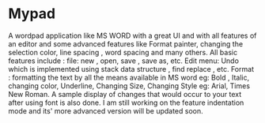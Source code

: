 # Mypad
A wordpad application like MS WORD with a great UI and with all features of an editor and some advanced features like Format painter, changing the selection color, line spacing , word spacing and 
many others.
All basic features include : file: new , open, save , save as, etc. Edit menu: Undo which is implemented using stack
data structure , find replace , etc. 
Format : formatting the text by all the means available in MS word eg: Bold , Italic, changing color, Underline,
Changing Size, Changing Style eg: Arial, Times New Roman. A sample display of changes that would occur to your 
text after using font is also done.
I am still working on the feature indentation mode and its' more advanced version will be updated soon.
